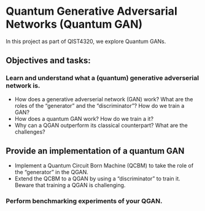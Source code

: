 # Quantum Generative Adversarial Networks (Quantum GAN)

In this project as part of QIST4320, we explore Quantum GANs. 

## Objectives and tasks:
### Learn and understand what a (quantum) generative adverserial network is.
- How does a generative adverserial network (GAN) work? What are the roles of the “generator” and the “discriminator”? How do we train a GAN?
- How does a quantum GAN work? How do we train a it?
- Why can a QGAN outperform its classical counterpart? What are the challenges?
  
## Provide an implementation of a quantum GAN
- Implement a Quantum Circuit Born Machine (QCBM) to take the role of the “generator” in the QGAN.
- Extend the QCBM to a QGAN by using a “discriminator” to train it. Beware that training a QGAN is challenging.

### Perform benchmarking experiments of your QGAN.
